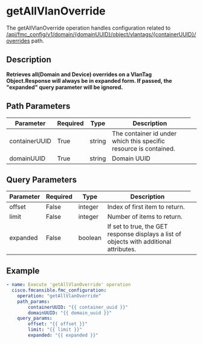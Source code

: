 # getAllVlanOverride

The getAllVlanOverride operation handles configuration related to [/api/fmc_config/v1/domain/{domainUUID}/object/vlantags/{containerUUID}/overrides](/paths//api/fmc_config/v1/domain/{domain_uuid}/object/vlantags/{container_uuid}/overrides.md) path.&nbsp;
## Description
**Retrieves all(Domain and Device) overrides on a VlanTag Object.Response will always be in expanded form. If passed, the "expanded" query parameter will be ignored.**

## Path Parameters
| Parameter | Required | Type | Description |
| --------- | -------- | ---- | ----------- |
| containerUUID | True | string <td colspan=3> The container id under which this specific resource is contained. |
| domainUUID | True | string <td colspan=3> Domain UUID |

## Query Parameters
| Parameter | Required | Type | Description |
| --------- | -------- | ---- | ----------- |
| offset | False | integer <td colspan=3> Index of first item to return. |
| limit | False | integer <td colspan=3> Number of items to return. |
| expanded | False | boolean <td colspan=3> If set to true, the GET response displays a list of objects with additional attributes. |

## Example
```yaml
- name: Execute 'getAllVlanOverride' operation
  cisco.fmcansible.fmc_configuration:
    operation: "getAllVlanOverride"
    path_params:
        containerUUID: "{{ container_uuid }}"
        domainUUID: "{{ domain_uuid }}"
    query_params:
        offset: "{{ offset }}"
        limit: "{{ limit }}"
        expanded: "{{ expanded }}"

```